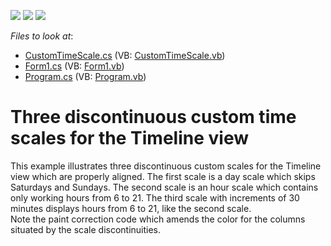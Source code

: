 <!-- default badges list -->
![](https://img.shields.io/endpoint?url=https://codecentral.devexpress.com/api/v1/VersionRange/128636860/14.2.7%2B)
[![](https://img.shields.io/badge/Open_in_DevExpress_Support_Center-FF7200?style=flat-square&logo=DevExpress&logoColor=white)](https://supportcenter.devexpress.com/ticket/details/E1480)
[![](https://img.shields.io/badge/📖_How_to_use_DevExpress_Examples-e9f6fc?style=flat-square)](https://docs.devexpress.com/GeneralInformation/403183)
<!-- default badges end -->
<!-- default file list -->
*Files to look at*:

* [CustomTimeScale.cs](./CS/HideWeekends/CustomTimeScale.cs) (VB: [CustomTimeScale.vb](./VB/HideWeekends/CustomTimeScale.vb))
* [Form1.cs](./CS/HideWeekends/Form1.cs) (VB: [Form1.vb](./VB/HideWeekends/Form1.vb))
* [Program.cs](./CS/HideWeekends/Program.cs) (VB: [Program.vb](./VB/HideWeekends/Program.vb))
<!-- default file list end -->
# Three discontinuous custom time scales for the Timeline view


<p>This example illustrates three discontinuous custom scales for the Timeline view which are properly aligned. The first scale is a day scale which skips Saturdays and Sundays. The second scale is an hour scale which contains only working hours from 6 to 21. The third scale with increments of 30 minutes displays hours from 6 to 21, like the second scale.<br />
Note the paint correction code which amends the color for the columns situated by the scale discontinuities.</p>

<br/>


